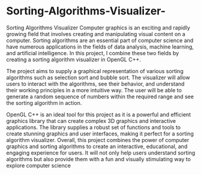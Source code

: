 # Sorting-Algorithms-Visualizer-
Sorting Algorithms Visualizer
Computer graphics is an exciting and rapidly growing field that involves creating and manipulating visual 
content on a computer. Sorting algorithms are an essential part of computer science and have numerous 
applications in the fields of data analysis, machine learning, and artificial intelligence. In this project, I 
combine these two fields by creating a sorting algorithm visualizer in OpenGL C++. 

The project aims to supply a graphical representation of various sorting algorithms such as selection 
sort and bubble sort. The visualizer will allow users to interact with the algorithms, see their behavior, and understand their working principles in a more 
intuitive way. The user will be able to generate a random sequence of numbers within the required range 
and see the sorting algorithm in action. 

OpenGL C++ is an ideal tool for this project as it is a powerful and efficient graphics library that can 
create complex 3D graphics and interactive applications. The library supplies a robust set of functions and 
tools to create stunning graphics and user interfaces, making it perfect for a sorting algorithm visualizer. 
Overall, this project combines the power of computer graphics and sorting algorithms to create an 
interactive, educational, and engaging experience for users. It will not only help users understand sorting 
algorithms but also provide them with a fun and visually stimulating way to explore computer science
